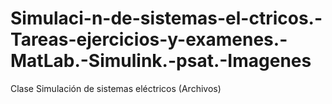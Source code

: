 # Simulaci-n-de-sistemas-el-ctricos.-Tareas-ejercicios-y-examenes.-MatLab.-Simulink.-psat.-Imagenes

Clase Simulación de sistemas eléctricos (Archivos)

